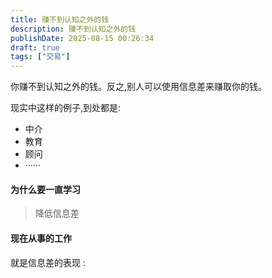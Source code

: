 ```yaml
---
title: 赚不到认知之外的钱
description: 赚不到认知之外的钱
publishDate: 2025-08-15 00:26:34
draft: true
tags: ["交易"]
---
```


你赚不到认知之外的钱。反之,别人可以使用信息差来赚取你的钱。

现实中这样的例子,到处都是:
- 中介
- 教育
- 顾问
- ······

<!-- 认知这个东西,难吗？不难,只要肯花点时间都能搞定。关键就是这个时间。

很多人都感叹自己的时间不够用。但真的不够用吗? 如果自己可以统计一下时间都花哪里去了，大部分人可能都不是用在学习上，而是用在娱乐了。只有极少数自律的人是真正学习的人。而恰好是这些人,在赚取你的钱。

用钱买服务。这个也是很正常的。要想想怎么表述
 -->

#### 为什么要一直学习
> 降低信息差


#### 现在从事的工作
就是信息差的表现
:




